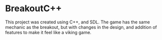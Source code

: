 # BreakoutC++
 This project was created using C++, and SDL. The game has the same mechanic as the breakout, but with changes in the design, and addition of features to make it feel like a viking game.
